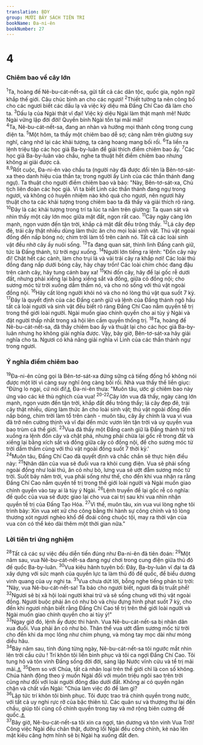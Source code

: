 ```yaml
---
translation: BDY
group: MƯỜI BẢY SÁCH TIÊN TRI
bookName: Đa-ni-ên 
bookNumber: 27
---
```


<div class="title"><h1>4</h1><h3>Chiêm bao về cây lớn</h3></div>
<span class="verse da_4_1"><sup>1</sup>Ta, hoàng đế Nê-bu-cát-nết-sa, gửi tất cả các dân tộc, quốc gia, ngôn ngữ khắp thế giới. Câu chúc bình an cho các ngươi! </span>
<span class="verse da_4_2"><sup>2</sup>Thiết tưởng ta nên công bố cho các ngươi biết các dấu lạ và việc kỳ diệu mà Đấng Chí Cao đã làm cho ta. </span>
<span class="verse da_4_3"><sup>3</sup>Dấu lạ của Ngài thật vĩ đại! Việc kỳ diệu Ngài làm thật mạnh mẽ! Nước Ngài vững lập đời đời! Quyền bính Ngài tồn tại mãi mãi!<br/></span>
<span class="verse da_4_4"><sup>4</sup>Ta, Nê-bu-cát-nết-sa, đang an nhàn và hưởng mọi thành công trong cung điện ta. </span>
<span class="verse da_4_5"><sup>5</sup>Một hôm, ta thấy một chiêm bao dễ sợ; càng nằm trên giường suy nghĩ, càng nhớ lại các khải tượng, ta càng hoang mang bối rối. </span>
<span class="verse da_4_6"><sup>6</sup>Ta liền ra lệnh triệu tập các học giả Ba-by-luân để giải thích điềm chiêm bao ấy. </span>
<span class="verse da_4_7"><sup>7</sup>Các học giả Ba-by-luân vào chầu, nghe ta thuật hết điềm chiêm bao nhưng không ai giải được cả.<br/></span>
<span class="verse da_4_8 da_4_9"><sup>8,9</sup>Rốt cuộc, Đa-ni-ên vào chầu ta (người này đã được đổi tên là Bên-tơ-sát-xa theo danh hiệu của thần ta; trong người ấy Linh của các thần thánh đang ngự). Ta thuật cho người điềm chiêm bao và bảo: &#34;Này, Bên-tơ-sát-xa, Chủ tịch liên đoàn các học giả. Vì ta biết Linh các thần thánh đang ngự trong ngươi, và không có huyền nhiệm nào khó quá cho ngươi, nên ngươi hãy thuật cho ta các khải tượng trong chiêm bao ta đã thấy và giải thích rõ ràng. </span>
<span class="verse da_4_10"><sup>10</sup>Đây là các khải tượng trong trí ta lúc ta nằm trên giường: Ta quan sát và nhìn thấy một cây lớn mọc giữa mặt đất, ngọn rất cao. </span>
<span class="verse da_4_11"><sup>11</sup>Cây ngày càng lớn mạnh, ngọn vươn đến tận trời, khắp cả mặt đất đều trông thấy. </span>
<span class="verse da_4_12"><sup>12</sup>Lá cây đẹp đẽ, trái cây thật nhiều dùng làm thức ăn cho mọi loài sinh vật. Thú vật ngoài đồng đến nấp bóng nó; chim trời làm tổ trên cành nó. Tất cả các loài sinh vật đều nhờ cây ấy nuôi sống. </span>
<span class="verse da_4_13"><sup>13</sup>Ta đang quan sát, thình lình Đấng canh giữ, tức là Đấng thánh, từ trời ngự xuống. </span>
<span class="verse da_4_14"><sup>14</sup>Người lớn tiếng ra lệnh: &#34;Đốn cây này đi! Chặt hết các cành, làm cho trụi lá và vải trái cây ra khắp nơi! Các loài thú đồng đang nấp dưới bóng cây, hãy chạy trốn! Các loài chim chóc đang đậu trên cành cây, hãy tung cánh bay xa! </span>
<span class="verse da_4_15"><sup>15</sup>Khi đốn cây, hãy để lại gốc rễ dưới đất, nhưng phải xiềng lại bằng xiềng sắt và đồng, giữa cỏ đồng nội; cho sương móc từ trời xuống dầm thấm nó, và cho nó sống với thú vật ngoài đồng nội. </span>
<span class="verse da_4_16"><sup>16</sup>Hãy cất lòng người khỏi nó và cho nó lòng thú vật qua suốt 7 kỳ. </span>
<span class="verse da_4_17"><sup>17</sup>Đây là quyết định của các Đấng canh giữ và lệnh của Đấng thánh ngõ hầu tất cả loài người và sinh vật đều biết rõ ràng Đấng Chí Cao nắm quyền tể trị trong thế giới loài người. Ngài muốn giao chính quyền cho ai tùy ý Ngài và đặt người thấp nhất trong xã hội lên cầm quyền thống trị. </span>
<span class="verse da_4_18"><sup>18</sup>Ta, hoàng đế Nê-bu-cát-nết-sa, đã thấy chiêm bao ấy và thuật lại cho các học giả Ba-by-luân nhưng họ không giải nghĩa được. Vậy, bây giờ, Bên-tơ-sát-xa hãy giải nghĩa cho ta. Ngươi có khả năng giải nghĩa vì Linh của các thần thánh ngự trong ngươi.</span>
<div class="title"><h3>Ý nghĩa điềm chiêm bao</h3></div>
<span class="verse da_4_19"><sup>19</sup>Đa-ni-ên cũng gọi là Bên-tơ-sát-xa đứng sững cả tiếng đồng hồ không nói được một lời vì càng suy nghĩ ông càng bối rối. Nhà vua thấy thế liền giục: &#34;Đừng lo ngại, cứ nói đi!<a href="#" data-toggle="tooltip" data-placement="bottom" title="Nt &#39;đừng để chiêm bao và ý nghĩa nó làm cho ngươi bối rối!&#39;">⚓</a> Đa-ni-ên thưa: &#34;Muôn tâu, ước gì chiêm bao này ứng vào các kẻ thù nghịch của vua! </span>
<span class="verse da_4_20 da_4_21 da_4_22"><sup>20-22</sup>Cây lớn vua đã thấy, ngày càng lớn mạnh, ngọn vươn đến tận trời, khắp đất đều trông thấy; lá cây đẹp đẽ, trái cây thật nhiều, dùng làm thức ăn cho loài sinh vật; thú vật ngoài đồng đến nấp bóng, chim trời làm tổ trên cành - muôn tâu, cây ấy chính là vua vì vua đã trở nên cường thịnh và vĩ đại đến mức vươn lên tận trời và uy quyền vua bao trùm cả thế giới. </span>
<span class="verse da_4_23"><sup>23</sup>Vua đã thấy một Đấng canh giữ là Đấng thánh từ trời xuống ra lệnh đốn cây và chặt phá, nhưng phải chừa lại gốc rễ trong đất và xiềng lại bằng xích sắt và đồng giữa cây cỏ đồng nội, để cho sương móc từ trời dầm thấm cùng với thú vật ngoài đồng suốt 7 thời kỳ.&#39;<br/></span>
<span class="verse da_4_24"><sup>24</sup>Muôn tâu, Đấng Chí Cao đã quyết định và chắc chắn sẽ thực hiện điều này: </span>
<span class="verse da_4_25"><sup>25</sup>Nhân dân của vua sẽ đuổi vua ra khỏi cung điện. Vua sẽ phải sống ngoài đồng như loài thú, ăn cỏ như bò, lưng vua sẽ ướt đẫm sương móc từ trời. Suốt bảy năm trời, vua phải sống như thế, cho đến khi vua nhận ra rằng Đấng Chí Cao nắm quyền tể trị trong thế giới loài người và Ngài muốn giao chính quyền vào tay ai là tùy ý Ngài. </span>
<span class="verse da_4_26"><sup>26</sup>Lệnh truyền để lại gốc rễ có nghĩa: đế quốc của vua sẽ được giao lại cho vua cai trị sau khi vua nhìn nhận quyền tể trị của Đấng Tạo Hóa. </span>
<span class="verse da_4_27"><sup>27</sup>Vì thế, muôn tâu, xin vua vui lòng nghe tôi trình bày: Xin vua xét xử cho công bằng thi hành sự công chính và tỏ lòng thương xót ngươi nghèo khổ để đoái công chuộc tội, may ra thời vận của vua còn có thể kéo dài thêm một thời gian nữa.&#34;</span>
<div class="title"><h3>Lời tiên tri ứng nghiệm</h3></div>
<span class="verse da_4_28"><sup>28</sup>Tất cả các sự việc đều diễn tiến đúng như Đa-ni-ên đã tiên đoán: </span>
<span class="verse da_4_29"><sup>29</sup>Một năm sau, vua Nê-bu-cát-nết-sa đang ngự chơi trong cung điện giữa thủ đô đế quốc Ba-by-luân. </span>
<span class="verse da_4_30"><sup>30</sup>Vua kiêu hãnh tuyên bố: Đây, Ba-by-luân vĩ đại ta đã xây dựng với sức mạnh của quyền lực ta làm thủ đô đế quốc, để biểu dương vinh quang của uy nghi ta. </span>
<span class="verse da_4_31"><sup>31</sup>Vua chưa dứt lời, bỗng nghe tiếng phán từ trời: &#34;Này, vua Nê-bu-cát-nết-sa! Ta báo cho ngươi biết, ngươi đã bị truất phế! </span>
<span class="verse da_4_32"><sup>32</sup>Ngươi sẽ bị xã hội loài người khai trừ và sẽ sống chung với thú vật ngoài đồng. Ngươi buộc phải ăn cỏ như bò và chịu đựng hình phạt suốt 7 kỳ, cho đến khi ngươi nhận biết rằng Đấng Chí Cao tể trị trên thế giới loài người và Ngài muốn giao chính quyền cho ai tùy ý!&#34;<br/></span>
<span class="verse da_4_33"><sup>33</sup>Ngay giờ đó, lệnh ấy được thi hành. Vua Nê-bu-cát-nết-sa bị nhân dân xua đuổi. Vua phải ăn cỏ như bò. Thân thể vua ướt đẫm sương mốc từ trời cho đến khi da mọc lông như chim phụng, và móng tay mọc dài như móng diều hâu.<br/></span>
<span class="verse da_4_34"><sup>34</sup>Bảy năm sau, tính đúng từng ngày, Nê-bu-cát-nết-sa tôi ngước mắt nhìn lên trời cầu cứu ! Trí khôn tôi liền bình phục và tôi ca ngợi Đấng Chí Cao. Tôi tung hô và tôn vinh Đấng sống đời đời, sáng lập Nước vĩnh cửu và tể trị mãi mãi.<a href="#" data-toggle="tooltip" data-placement="bottom" title="Nt từ đời này sang đời kia">⚓</a> </span>
<span class="verse da_4_35"><sup>35</sup>Đem so với Chúa, tất cả nhân loại trên thế giới chỉ là con số không. Chúa hành động theo ý muốn Ngài đối với muôn triệu ngôi sao trên trời cũng như đối với loài người đông đảo dưới đất. Không ai có quyền ngăn chặn và chất vấn Ngài: &#34;Chúa làm việc đó để làm gì?<br/></span>
<span class="verse da_4_36"><sup>36</sup>Lập tức trí khôn tôi bình phục. Tôi được trao trả chính quyền trong nước, với tất cả uy nghi rực rỡ của bậc thiên tử. Các quân sư và thượng thư lại đến chầu, giúp tôi củng cố chính quyền trong tay và mở rộng biên cương đế quốc.<a href="#" data-toggle="tooltip" data-placement="bottom" title="Ctd uy quyền lớn hơn được thêm vào cho tôi">⚓</a><br/></span>
<span class="verse da_4_37"><sup>37</sup>Bây giờ, Nê-bu-cát-nết-sa tôi xin ca ngợi, tán dương và tôn vinh Vua Trời! Công việc Ngài đều chân thật, đường lối Ngài đều công chính, kẻ nào lên mặt kiêu căng hợm hĩnh sẽ bị Ngài hạ xuống đất đen.</span>

